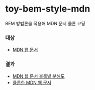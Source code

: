 # toy-bem-style-mdn

BEM 방법론을 적용해 MDN 문서 클론 코딩

### 대상
- [MDN 웹 문서](https://developer.mozilla.org/en-US/docs/Web/JavaScript)

### 결과
- [MDN 웹 문서 블록별 분해도](https://yunheur.github.io/toy-bem-style-mdn/anatomy.html)
- [클론한 MDN 웹 문서](https://yunheur.github.io/toy-bem-style-mdn/)
